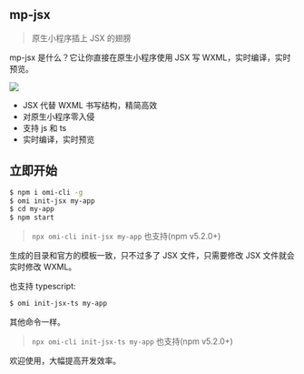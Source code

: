 ## mp-jsx

> 原生小程序插上 JSX 的翅膀

mp-jsx 是什么？它让你直接在原生小程序使用 JSX 写 WXML，实时编译，实时预览。

![](https://github.com/Tencent/omi/raw/master/assets/mp-jsx.jpg)

- JSX 代替 WXML 书写结构，精简高效
- 对原生小程序零入侵
- 支持 js 和 ts
- 实时编译，实时预览

## 立即开始

```bash
$ npm i omi-cli -g              
$ omi init-jsx my-app    
$ cd my-app        
$ npm start               
```
> `npx omi-cli init-jsx my-app` 也支持(npm v5.2.0+)

生成的目录和官方的模板一致，只不过多了 JSX 文件，只需要修改 JSX 文件就会实时修改 WXML。

也支持 typescript:

```bash           
$ omi init-jsx-ts my-app             
```

其他命令一样。

> `npx omi-cli init-jsx-ts my-app` 也支持(npm v5.2.0+)

欢迎使用，大幅提高开发效率。
